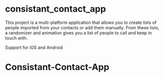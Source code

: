 # consistant_contact_app

This project is a multi-platform application that allows you to create lists of people imported from your contacts or add them manually. From these lists, a randomizer and animation gives you a list of people to call and keep in touch with.

Support for iOS and Android

# Consistant-Contact-App
